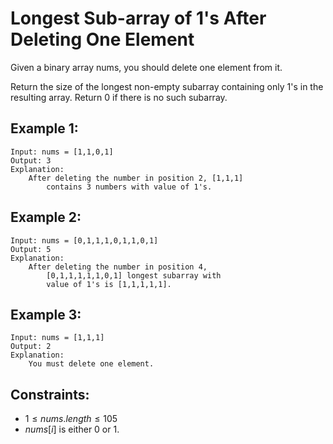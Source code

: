# Longest Sub-array of 1's After Deleting One Element

Given a binary array nums, you should delete one element from it.

Return the size of the longest non-empty subarray containing only 1's in the  
resulting array. Return 0 if there is no such subarray.

 

## Example 1:

    Input: nums = [1,1,0,1]
    Output: 3
    Explanation: 
        After deleting the number in position 2, [1,1,1] 
            contains 3 numbers with value of 1's.

## Example 2:

    Input: nums = [0,1,1,1,0,1,1,0,1]
    Output: 5
    Explanation: 
        After deleting the number in position 4, 
            [0,1,1,1,1,1,0,1] longest subarray with 
            value of 1's is [1,1,1,1,1].

## Example 3:

    Input: nums = [1,1,1]
    Output: 2
    Explanation: 
        You must delete one element.

 

## Constraints:

* $1 \le nums.length \le 105$
* $nums[i]$ is either 0 or 1.

